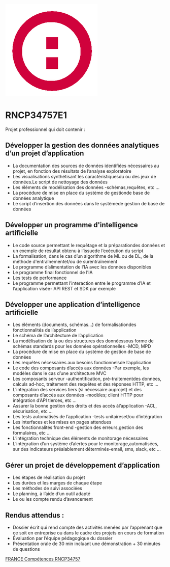 ![plot](../assets/logo-simplon.png)

# RNCP34757E1

Projet professionnel qui doit contenir :

## Développer la gestion des données analytiques d’un projet d’application

* La documentation des sources de données identifiées nécessaires au projet, en fonction des résultats de l’analyse exploratoire
* Les visualisations synthétisant les caractéristiquesdu ou des jeux de données.Le script de nettoyage des données
* Les éléments de modélisation des données -schémas,requêtes, etc ...
* La procédure de mise en place du système de gestionde base de données analytique
* Le script d’insertion des données dans le systèmede gestion de base de données

## Développer un programme d'intelligence artificielle

* Le code source permettant le requêtage et la préparationdes données et un exemple de résultat obtenu à l’issuede l’exécution du script
* La formalisation, dans le cas d’un algorithme de ML ou de DL, de la méthode d'entraînementet/ou de surentraînement
* Le programme d’alimentation de l’IA avec les données disponibles
* Le programme final fonctionnel de l’IA
* Les tests de performance
* Le programme permettant l’interaction entre le programme d’IA et l’application visée- API REST et SDK par exemple

## Développer une application d’intelligence artificielle

* Les éléments (documents, schémas...) de formalisationdes fonctionnalités de l’application
* Le schéma de l’architecture de l’application
* La modélisation de la ou des structures des donnéessous forme de schémas standards pour les données opérationnelles -MCD, MPD
* La procédure de mise en place du système de gestion de base de données
* Les requêtes nécessaires aux besoins fonctionnelsde l’application
* Le code des composants d’accès aux données -Par exemple, les modèles dans le cas d’une architecture MVC
* Les composants serveur -authentification, pré-traitementdes données, calculs ad-hoc, traitement des requêtes et des réponses HTTP, etc ...
* L’intégration des services tiers (si nécessaire auprojet) et des composants d’accès aux données -modèles; client HTTP pour intégration d’API tierces, etc ...
* Assurer la bonne gestion des droits et des accès àl’application -ACL, sécurisation, etc ...
* Les tests automatisés de l’application -tests unitaireset/ou d’intégration
* Les interfaces et les mises en pages attendues
* Les fonctionnalités front-end -gestion des erreurs,gestion des formulaires, etc ...
* L’intégration technique des éléments de monitorage nécessaires
* L’intégration d’un système d’alertes pour le monitorage,automatisées, sur des indicateurs préalablement déterminés-email, sms, slack, etc ...

## Gérer un projet  de développement d’application

* Les étapes de réalisation du projet
* Les durées et les marges de chaque étape
* Les méthodes de suivi associées
* Le planning, à l’aide d’un outil adapté
* Le ou les compte rendu d’avancement

## Rendus attendus : 

* Dossier écrit qui rend compte des activités menées par l’apprenant que ce soit en entreprise ou dans le cadre des projets en cours de formation
* Évaluation par l’équipe pédagogique du dossier
* Présentation orale de 30 min incluant une démonstration + 30 minutes de questions
  

[FRANCE Compétences RNCP34757](https://www.francecompetences.fr/recherche/rncp/34757/)  
